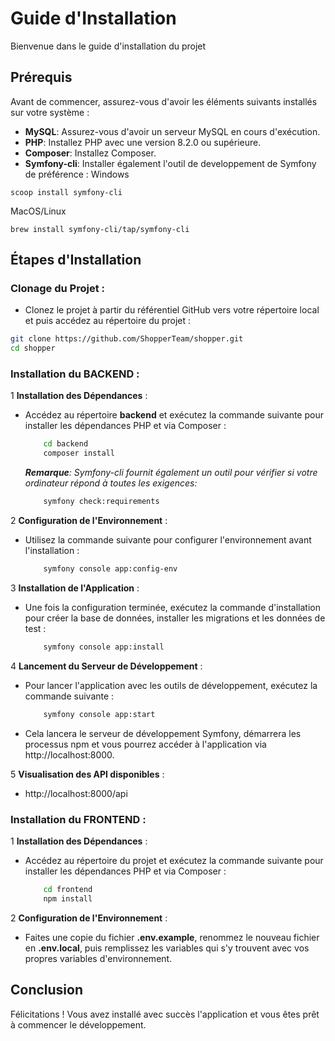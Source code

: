 # Guide d'Installation

Bienvenue dans le guide d'installation du projet

## Prérequis

Avant de commencer, assurez-vous d'avoir les éléments suivants installés sur votre système :

- **MySQL**: Assurez-vous d'avoir un serveur MySQL en cours d'exécution.
- **PHP**: Installez PHP avec une version 8.2.0 ou supérieure.
- **Composer**: Installez Composer.
- **Symfony-cli**: Installer également l'outil de developpement de Symfony de préférence :
Windows
```
scoop install symfony-cli
```
MacOS/Linux
```
brew install symfony-cli/tap/symfony-cli
```

## Étapes d'Installation

### **Clonage du Projet** :
   - Clonez le projet à partir du référentiel GitHub vers votre répertoire local et puis accédez au répertoire du projet :

   ```bash
   git clone https://github.com/ShopperTeam/shopper.git
   cd shopper
   ```

### **Installation du BACKEND** :

1   **Installation des Dépendances** :

-   Accédez au répertoire **backend** et exécutez la commande suivante pour installer les dépendances PHP et via Composer :
    ```bash
        cd backend
        composer install
    ```
    <i>**Remarque**: Symfony-cli fournit également un outil pour vérifier si votre ordinateur répond à toutes les exigences:</i>
    ```bash
        symfony check:requirements
    ```
2  **Configuration de l'Environnement** :

-   Utilisez la commande suivante pour configurer l'environnement avant l'installation :
    ```bash
        symfony console app:config-env
    ```
3  **Installation de l'Application** :

-   Une fois la configuration terminée, exécutez la commande d'installation pour créer la base de données, installer les migrations et les données de test :
    ```bash
        symfony console app:install
    ```
4  **Lancement du Serveur de Développement** :

-   Pour lancer l'application avec les outils de développement, exécutez la commande suivante :
    ```bash
        symfony console app:start
    ```

-   Cela lancera le serveur de développement Symfony, démarrera les processus npm et vous pourrez accéder à l'application via http://localhost:8000.

5  **Visualisation des API disponibles** :

-   http://localhost:8000/api


### **Installation du FRONTEND** : 

1   **Installation des Dépendances** :

-   Accédez au répertoire du projet et exécutez la commande suivante pour installer les dépendances PHP et via Composer :
    ```bash
        cd frontend
        npm install
    ```
2  **Configuration de l'Environnement** :

-   Faites une copie du fichier **.env.example**, renommez le nouveau fichier en **.env.local**, puis remplissez les variables qui s'y trouvent avec vos propres variables d'environnement.

## Conclusion

Félicitations ! Vous avez installé avec succès l'application et vous êtes prêt à commencer le développement.
